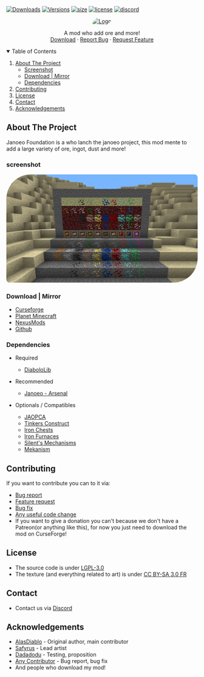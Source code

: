 [![Downloads](http://cf.way2muchnoise.eu/full_janoeo_downloads.svg?badge_style=for_the_badge)](https://www.curseforge.com/minecraft/mc-mods/janoeo)
[![Versions](http://cf.way2muchnoise.eu/versions/janoeo.svg?badge_style=for_the_badge)](https://www.curseforge.com/minecraft/mc-mods/janoeo/files)
[![size](https://img.shields.io/github/repo-size/Janoeo/Foundation?style=for-the-badge)](https://github.com/AlasDiablo/JANOEO)
[![license](https://img.shields.io/github/license/Janoeo/Foundation?style=for-the-badge)](https://github.com/AlasDiablo/JANOEO/blob/master/LICENSE)
[![discord](https://img.shields.io/discord/630863620842061877?style=for-the-badge)](https://discord.gg/KkzqnzA)

<div align="center">
  <a href="https://github.com/github_username/repo_name">
    <img src="https://raw.githubusercontent.com/Janoeo/Texture/master/logo/Janoeo%20-%20Fondation%20-%20V6%20-%20Banner.png" alt="Logo" style="border-radius: 54px 6px">
  </a>
  <p align="center">
    A mod who add ore and more!
    <br />
    <a href="#download">Download</a>
    ·
    <a href="https://github.com/Janoeo/Foundation/issues">Report Bug</a>
    ·
    <a href="https://github.com/Janoeo/Foundation/issues">Request Feature</a>
  </p>
</div>

<details open="open">
  <summary>Table of Contents</summary>
  <ol>
    <li>
      <a href="#about-the-project">About The Project</a>
      <ul>
        <li><a href="#screenshot">Screenshot</a></li>
        <li><a href="#download--mirror">Download | Mirror</a></li>
        <li><a href="#dependencies">Dependencies</a></li>
      </ul>
    </li>
    <li><a href="#contributing">Contributing</a></li>
    <li><a href="#license">License</a></li>
    <li><a href="#contact">Contact</a></li>
    <li><a href="#acknowledgements">Acknowledgements</a></li>
  </ol>
</details>

## About The Project

Janoeo Foundation is a who lanch the janoeo project, this mod mente to add a large variety of ore, ingot, dust and more!

### screenshot

<img src="https://raw.githubusercontent.com/AlasDiablo/JANOEO/1.15/textures/desc/2020-05-01_20.31.59.png" alt="screenshot" style="border-radius: 64px 8px">

### Download | Mirror

- [Curseforge](https://www.curseforge.com/minecraft/mc-mods/janoeo)
- [Planet Minecraft](https://www.planetminecraft.com/mod/janoeo-just-another-nether-overworld-end-ores/)
- [NexusMods](https://www.nexusmods.com/minecraft/mods/121/)
- [Github](https://github.com/Janoeo/Foundation/releases)

### Dependencies

+ Required
  + [DiaboloLib](https://www.curseforge.com/minecraft/mc-mods/diabololib)

+ Recommended
  + [Janoeo - Arsenal](https://www.curseforge.com/minecraft/mc-mods/janoeo-arsenal)

+ Optionals / Compatibles
  + [JAOPCA](https://www.curseforge.com/minecraft/mc-mods/jaopca)
  + [Tinkers Construct](https://www.curseforge.com/minecraft/mc-mods/tinkers-construct)
  + [Iron Chests](https://www.curseforge.com/minecraft/mc-mods/iron-chests)
  + [Iron Furnaces](https://www.curseforge.com/minecraft/mc-mods/iron-furnaces)
  + [Silent's Mechanisms](https://www.curseforge.com/minecraft/mc-mods/silents-mechanisms)
  + [Mekanism](https://www.curseforge.com/minecraft/mc-mods/mekanism)

## Contributing

If you want to contribute you can to it via:

- [Bug report](https://github.com/Janoeo/Foundation/issues)
- [Feature request](https://github.com/Janoeo/Foundation/issues)
- [Bug fix](https://github.com/Janoeo/Foundation/pulls)
- [Any useful code change](https://github.com/Janoeo/Foundation/pulls)
- If you want to give a donation you can't because we don't have a Patreon(or anything like this), for now you just need
  to download the mod on CurseForge!

## License

- The source code is under [LGPL-3.0](https://www.gnu.org/licenses/lgpl-3.0.en.html)
- The texture (and everything related to art) is
  under [CC BY-SA 3.0 FR](https://creativecommons.org/licenses/by-sa/3.0/fr/deed.en)

## Contact

- Contact us via [Discord](https://discord.gg/KkzqnzA)

## Acknowledgements

- [AlasDiablo](https://github.com/AlasDiablo) - Original author, main contributor
- [Safyrus](https://github.com/Safyrus) - Lead artist
- [Dadadodu](https://github.com/Dadadodu) - Testing, proposition
- [Any Contributor](https://github.com/Janoeo/Foundation/graphs/contributors) - Bug report, bug fix
- And people who download my mod!
